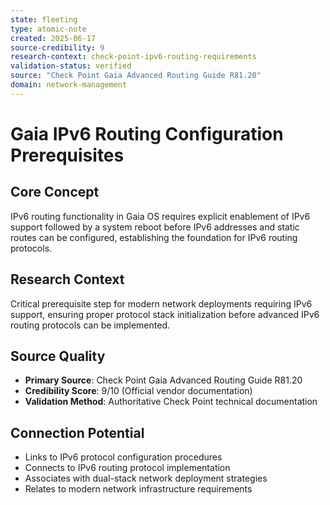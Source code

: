 ```yaml
---
state: fleeting
type: atomic-note
created: 2025-06-17
source-credibility: 9
research-context: check-point-ipv6-routing-requirements
validation-status: verified
source: "Check Point Gaia Advanced Routing Guide R81.20"
domain: network-management
---
```


# Gaia IPv6 Routing Configuration Prerequisites

## Core Concept
IPv6 routing functionality in Gaia OS requires explicit enablement of IPv6 support followed by a system reboot before IPv6 addresses and static routes can be configured, establishing the foundation for IPv6 routing protocols.

## Research Context
Critical prerequisite step for modern network deployments requiring IPv6 support, ensuring proper protocol stack initialization before advanced IPv6 routing protocols can be implemented.

## Source Quality
- **Primary Source**: Check Point Gaia Advanced Routing Guide R81.20
- **Credibility Score**: 9/10 (Official vendor documentation)
- **Validation Method**: Authoritative Check Point technical documentation

## Connection Potential
- Links to IPv6 protocol configuration procedures
- Connects to IPv6 routing protocol implementation
- Associates with dual-stack network deployment strategies
- Relates to modern network infrastructure requirements